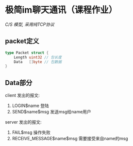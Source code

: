 # 极简im聊天通讯（课程作业）
*C/S 模型, 采用纯TCP协议*

## packet定义
```go
type Packet struct {
	Length uint32 // 包长度
	Data   []byte // 包数据
}
```

## Data部分

client 发出的报文:
1. LOGIN$name 登陆
2. SEND\$name\$msg  发送msg给name用户

server 发出的报文:
1. FAIL$msg   操作失败
2. RECEIVE_MESSAGE\$name\$msg 需要接受来自name的msg

